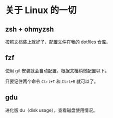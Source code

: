 # 关于 Linux 的一切

## zsh + ohmyzsh

按照文档装上就好了，配置文件在我的 dotfiles 仓库。

## fzf

使用 git 安装就会自动配置，根据文档稍微配置以下。

只要记住两个命令 `Ctrl+T` 和 `Ctrl+R` 就可以了。

## gdu

进化版 du（disk usage），查看磁盘使用情况。

